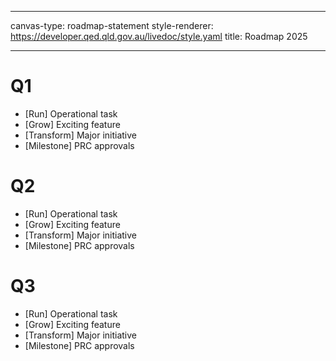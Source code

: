 <!--
LiveDoc - Product Canvas: Roadmap statement
For information on how to edit and maintain this file, please visit: developer.qed.qld.gov.au/LiveDoc-Canvas
-->
---
canvas-type: roadmap-statement
style-renderer: https://developer.qed.qld.gov.au/livedoc/style.yaml 
title: Roadmap 2025

---
# Q1
- [Run] Operational task
- [Grow] Exciting feature
- [Transform] Major initiative
- [Milestone] PRC approvals

# Q2
- [Run] Operational task
- [Grow] Exciting feature
- [Transform] Major initiative
- [Milestone] PRC approvals

# Q3
- [Run] Operational task
- [Grow] Exciting feature
- [Transform] Major initiative
- [Milestone] PRC approvals
